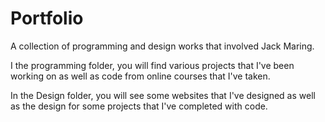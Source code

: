 # Portfolio
A collection of programming and design works that involved Jack Maring.

I the programming folder, you will find various projects that I've been working on as well as code from online courses that I've taken.

In the Design folder, you will see some websites that I've designed as well as the design for some projects that I've completed with code.

